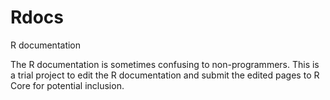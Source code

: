 # Rdocs
R documentation

The R documentation is sometimes confusing to non-programmers. This is a trial project to edit the R documentation and submit the edited pages to R Core for potential inclusion.
